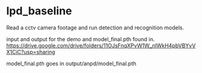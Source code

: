 # lpd_baseline

Read a cctv camera footage and run detection and recognition models.

input and output for the demo and model_final.pth found in.
https://drive.google.com/drive/folders/11OJsFnqXPvW1W_nlWkH4pbVBYvVX1CiC?usp=sharing

model_final.pth goes in output/anpd/model_final.pth